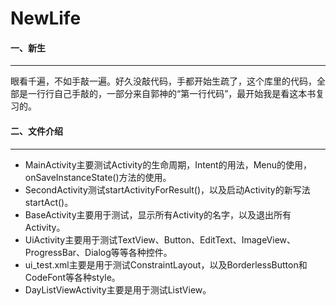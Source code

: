 # NewLife
#### 一、新生
---
眼看千遍，不如手敲一遍。好久没敲代码，手都开始生疏了，这个库里的代码，全部是一行行自己手敲的，一部分来自郭神的“第一行代码”，最开始我是看这本书复习的。
#### 二、文件介绍
---
* MainActivity主要测试Activity的生命周期，Intent的用法，Menu的使用，onSaveInstanceState()方法的使用。
* SecondActivity测试startActivityForResult()，以及启动Activity的新写法startAct()。
* BaseActivity主要用于测试，显示所有Activity的名字，以及退出所有Activity。
* UiActivity主要用于测试TextView、Button、EditText、ImageView、ProgressBar、Dialog等等各种控件。
* ui_test.xml主要是用于测试ConstraintLayout，以及BorderlessButton和CodeFont等各种style。
* DayListViewActivity主要是用于测试ListView。